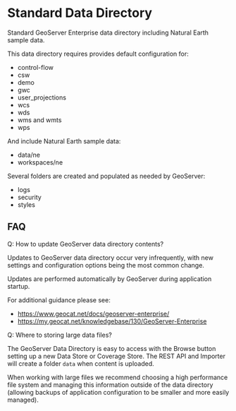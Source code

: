 Standard Data Directory
======================

Standard GeoServer Enterprise data directory including Natural Earth sample data.

This data directory requires provides default configuration for:

* control-flow
* csw
* demo
* gwc
* user_projections
* wcs
* wds
* wms and wmts
* wps

And include Natural Earth sample data:

* data/ne
* workspaces/ne

Several folders are created and populated as needed by GeoServer:

* logs
* security
* styles

FAQ
---

Q: How to update GeoServer data directory contents?

Updates to GeoServer data directory occur very infrequently, with new settings and configuration options being the most common change.

Updates are performed automatically by GeoServer during application startup.

For additional guidance please see:

* https://www.geocat.net/docs/geoserver-enterprise/
* https://my.geocat.net/knowledgebase/130/GeoServer-Enterprise

Q: Where to storing large data files?

The GeoServer Data Directory is easy to access with the Browse button setting up a new Data Store or Coverage Store.
The REST API and Importer will create a folder `data` when content is uploaded.

When working with large files we recommend choosing a high performance file system and managing this information
outside of the data directory (allowing backups of application configuration to be smaller and more easily managed).